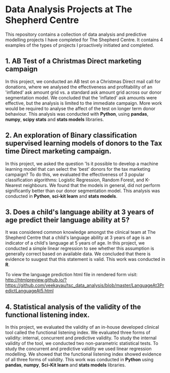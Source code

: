 # Data Analysis Projects at The Shepherd Centre
This repository contains a collection of data analysis and predictive modelling projects I have completed for The Shepherd Centre. It contains 4 examples of the types of projects I proactively initiated and completed.

## 1. AB Test of a Christmas Direct marketing campaign

In this project, we conducted an AB test on a Christmas Direct mail call for donations, where we analysed the effectiveness and profitability of an 'inflated' ask amount grid vs. a standard ask amount grid across our donor segmentation model. We concluded that the 'inflated' ask amounts were effective, but the analysis is limited to the immediate campaign. More work would be required to analyse the affect of the test on longer term donor behaviour. This analysis was conducted with **Python**, using **pandas**, **numpy**, **scipy stats** and **stats models** libraries.

## 2. An exploration of Binary classification supervised learning models of donors to the Tax time Direct marketing campaign.

In this project, we asked the question 'Is it possible to develop a machine learning model that can select the 'best' donors for the tax marketing campaign? To do this, we evaluated the effectiveness of 3 popular classification algorithms: Logistic Regression, Random Forest, and K-Nearest neighbours. We found that the models in general, did not perform significantly better than our donor segmentation model. This analysis was conducted in **Python**, **sci-kit learn** and **stats models**.

## 3. Does a child's language ability at 3 years of age predict their language ability at 5?

It was considered common knowledge amongst the clinical team at The Shepherd Centre that a child's language ability at 3 years of age is an indicator of a child's language at 5 years of age. In this project, we conducted a simple linear regression to see whether this assumption is generally correct based on available data. We concluded that there is evidence to suugest that this statement is valid. This work was conducted in **R**.  

To view the language prediction html file in rendered form visit:
http://htmlpreview.github.io/?https://github.com/yeekayau/tsc_data_analysis/blob/master/LanguageAt3PredictLanguageAt5.html 


## 4. Statistical analysis of the validity of the functional listening index.

In this project, we evaluated the validity of an in-house developed clinical tool called the functional listening index. We evaluated three forms of validity: internal, concurrent and predictive validity. To study the internal validity of the tool, we conducted two non-parametric statistical tests. To study the concurrent and predictive validity we used linear regression modelling. We showed that the functional listening index showed evidence of all three forms of validity. This work was conducted in **Python** using **pandas**, **numpy**, **Sci-Kit learn** and **stats models** libraries.
